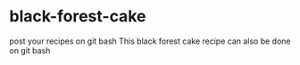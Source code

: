 # black-forest-cake
post your recipes on git bash
This black forest cake recipe can also be done on git bash
 